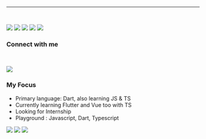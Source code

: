 <!-- ![Danar Putra github stats](https://github-readme-stats.vercel.app/api?username=pradana4648&show_icons=true) -->
<!-- [![Top Langs](https://github-readme-stats.vercel.app/api/top-langs/?username=pradana4648&layout=compact)](https://github.com/anuraghazra/github-readme-stats) -->

---
<!-- [![Wakatime Status](https://github-readme-stats.vercel.app/api/wakatime?username=@pradana4648)](https://github.com/anuraghazra/github-readme-stats) -->

<br>

<!-- ## My Background

*Hello there, my name is Danar Putra Pradana. <br>
I am a student majoring in Information Management, located in Indonesia, to be more precise at Gunadarma University.
Currently I'm learning about how to create Android applications with the Flutter framework and sometimes also learning about Front End.*

<br>
-->
<p>
<img src="https://img.shields.io/badge/Flutter%20-%2302569B.svg?&style=for-the-badge&logo=Flutter&logoColor=white&color=black" /> 
<img src="https://img.shields.io/badge/sqlite-%2307405e.svg?&style=for-the-badge&logo=sqlite&logoColor=white&color=black"/>
<img src="https://img.shields.io/badge/dart-%230175C2.svg?&style=for-the-badge&logo=dart&logoColor=white&color=black"/>
<img src="https://img.shields.io/badge/vue-js.svg?&style=for-the-badge&logo=vuedotjs&logoColor=white&color=black"/>
<img src="https://img.shields.io/badge/mongodb-logo.svg?&style=for-the-badge&logo=mongodb&logoColor=white&color=black"/>  
<!-- <img src="./icons/vuejs.svg"/> -->
</p>


### Connect with me

<br>

[<img src="https://img.shields.io/badge/linkedin-logo.svg?style=for-the-badge&logo=linkedin&logoColor=white&color=informational"/>](https://www.linkedin.com/in/danar-p-530197108/)

### My Focus
* Primary language: Dart, also learning JS & TS
* Currently learning Flutter and Vue too with TS
* Looking for Internship 
* Playground : Javascript, Dart, Typescript

<p>
  <img src="https://img.shields.io/badge/zorin-logo.svg?&style=for-the-badge&logo=zorin&logoColor=white&color=important"/>  
  <img src="https://img.shields.io/badge/windows-logo.svg?&style=for-the-badge&logo=windows&logoColor=white&color=important"/>  
  <img src="https://img.shields.io/badge/terminal-logo.svg?&style=for-the-badge&logo=windowsterminal&logoColor=white&color=important"/>  
</p>
<!-- ![Visitor Count](https://profile-counter.glitch.me/danarputra4648/count.svg) -->



